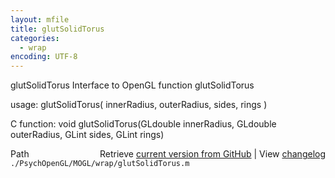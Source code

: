 ```yaml
---
layout: mfile
title: glutSolidTorus
categories:
  - wrap
encoding: UTF-8
---
```


glutSolidTorus  Interface to OpenGL function glutSolidTorus

usage:  glutSolidTorus\( innerRadius, outerRadius, sides, rings \)

C function:  void glutSolidTorus\(GLdouble innerRadius, GLdouble outerRadius, GLint sides, GLint rings\)


<div class="code_header" style="text-align:right;">
  <span style="float:left;">Path&nbsp;&nbsp;</span> <span class="counter">Retrieve <a href=
  "https://raw.github.com/Psychtoolbox-3/Psychtoolbox-3/beta/./PsychOpenGL/MOGL/wrap/glutSolidTorus.m">current version from GitHub</a> | View <a href=
  "https://github.com/Psychtoolbox-3/Psychtoolbox-3/commits/beta/./PsychOpenGL/MOGL/wrap/glutSolidTorus.m">changelog</a></span>
</div>
<div class="code">
  <code>./PsychOpenGL/MOGL/wrap/glutSolidTorus.m</code>
</div>
